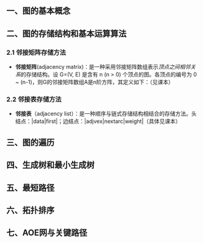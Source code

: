 ## 一、图的基本概念


## 二、图的存储结构和基本运算算法

### 2.1 邻接矩阵存储方法
- **邻接矩阵**(adjacency matrix)：是一种采用邻接矩阵数组表示*顶点之间相邻关系*的存储结构。设 G=(V, E) 是含有 n (n > 0) 个顶点的图。各顶点的编号为 0 ~ (n-1)，则G的邻接矩阵数组A是n阶方阵，其定义如下：（见课本）

### 2.2 邻接表存储方法
- **邻接表**（adjacency list）：是一种顺序与链式存储结构相结合的存储方法。头结点：|data|first|；边结点：|adjvex|nextarc|weight|（具体见课本）

## 三、图的遍历


## 四、生成树和最小生成树


## 五、最短路径


## 六、拓扑排序


## 七、AOE网与关键路径
